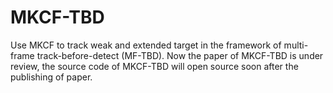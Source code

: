 # MKCF-TBD
Use MKCF to track weak and extended target in the framework of multi-frame track-before-detect (MF-TBD).
Now the paper of MKCF-TBD is under review, the source code of MKCF-TBD will open source soon after the publishing of paper.
